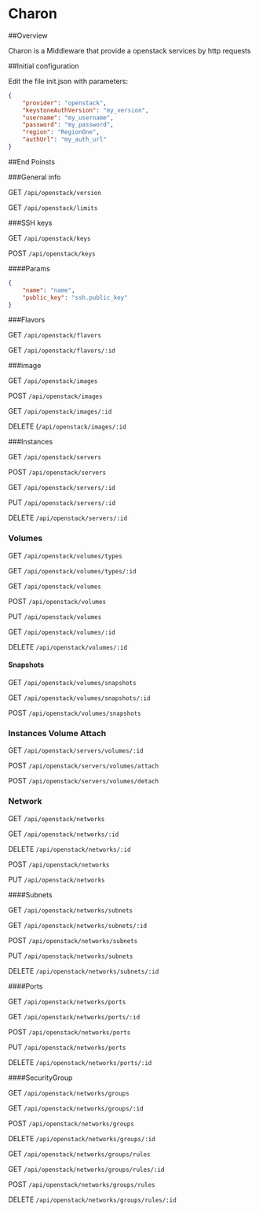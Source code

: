 # Charon

##Overview

Charon is a Middleware that provide a openstack services by http requests

##Initial configuration

Edit the file init.json with parameters:

```json
{
    "provider": "openstack",
    "keystoneAuthVersion": "my_version",
    "username": "my_username",
    "password": "my_password",
    "region": "RegionOne",
    "authUrl": "my_auth_url"
}

```

##End Poinsts

###General info

GET  `/api/openstack/version`

GET  `/api/openstack/limits`

###SSH keys

GET `/api/openstack/keys`

POST `/api/openstack/keys`

####Params
```json
{
    "name": "name",
    "public_key": "ssh.public_key"
}
```

###Flavors

GET  `/api/openstack/flavors`

GET  `/api/openstack/flavors/:id`

###image

GET `/api/openstack/images`

POST `/api/openstack/images`

GET `/api/openstack/images/:id`

DELETE (`/api/openstack/images/:id`

###Instances

GET `/api/openstack/servers`

POST `/api/openstack/servers`

GET `/api/openstack/servers/:id`

PUT `/api/openstack/servers/:id`

DELETE `/api/openstack/servers/:id`


### Volumes

GET `/api/openstack/volumes/types`

GET `/api/openstack/volumes/types/:id`


GET `/api/openstack/volumes`

POST `/api/openstack/volumes`

PUT `/api/openstack/volumes`

GET `/api/openstack/volumes/:id`

DELETE `/api/openstack/volumes/:id`

#### Snapshots

GET `/api/openstack/volumes/snapshots`

GET `/api/openstack/volumes/snapshots/:id`

POST `/api/openstack/volumes/snapshots`

### Instances Volume Attach

GET `/api/openstack/servers/volumes/:id`

POST `/api/openstack/servers/volumes/attach`

POST `/api/openstack/servers/volumes/detach`

### Network

GET `/api/openstack/networks`

GET `/api/openstack/networks/:id`

DELETE `/api/openstack/networks/:id`

POST `/api/openstack/networks`

PUT `/api/openstack/networks`

####Subnets

GET `/api/openstack/networks/subnets`

GET `/api/openstack/networks/subnets/:id`

POST `/api/openstack/networks/subnets`

PUT `/api/openstack/networks/subnets`

DELETE `/api/openstack/networks/subnets/:id`

####Ports

GET `/api/openstack/networks/ports`

GET `/api/openstack/networks/ports/:id`

POST `/api/openstack/networks/ports`

PUT `/api/openstack/networks/ports`

DELETE `/api/openstack/networks/ports/:id`

####SecurityGroup

GET `/api/openstack/networks/groups`

GET `/api/openstack/networks/groups/:id`

POST `/api/openstack/networks/groups`

DELETE `/api/openstack/networks/groups/:id`


GET `/api/openstack/networks/groups/rules`

GET `/api/openstack/networks/groups/rules/:id`

POST `/api/openstack/networks/groups/rules`

DELETE `/api/openstack/networks/groups/rules/:id`
